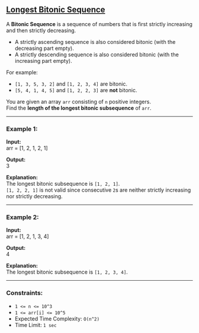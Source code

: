 ## [Longest Bitonic Sequence](https://www.naukri.com/code360/problems/longest-bitonic-sequence_1062688?leftPanelTabValue=PROBLEM)


A **Bitonic Sequence** is a sequence of numbers that is first strictly increasing and then strictly decreasing.  

- A strictly ascending sequence is also considered bitonic (with the decreasing part empty).  
- A strictly descending sequence is also considered bitonic (with the increasing part empty).  

For example:  
- `[1, 3, 5, 3, 2]` and `[1, 2, 3, 4]` are bitonic.  
- `[5, 4, 1, 4, 5]` and `[1, 2, 2, 3]` are **not** bitonic.  

You are given an array `arr` consisting of `n` positive integers.  
Find the **length of the longest bitonic subsequence** of `arr`.  

---

### Example 1:
**Input:**  
arr = [1, 2, 1, 2, 1]  

**Output:**  
3  

**Explanation:**  
The longest bitonic subsequence is `[1, 2, 1]`.  
`[1, 2, 2, 1]` is not valid since consecutive `2`s are neither strictly increasing nor strictly decreasing.  

---

### Example 2:
**Input:**  
arr = [1, 2, 1, 3, 4]  

**Output:**  
4  

**Explanation:**  
The longest bitonic subsequence is `[1, 2, 3, 4]`.  

---

### Constraints:
- `1 <= n <= 10^3`  
- `1 <= arr[i] <= 10^5`  
- Expected Time Complexity: `O(n^2)`  
- Time Limit: `1 sec`  
